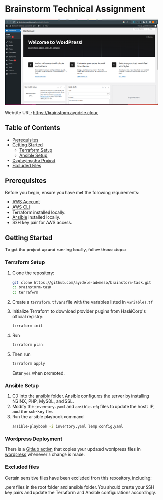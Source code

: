 # Brainstorm Technical Assignment

![Architecture Diagram](website.png)

Website URL: https://brainstorm.ayodele.cloud

## Table of Contents

- [Prerequisites](#prerequisites)
- [Getting Started](#getting-started)
  - [Terraform Setup](#terraform-setup)
  - [Ansible Setup](#ansible-setup)
- [Deploying the Project](#deploying-the-project)
- [Excluded Files](#excluded-files)

## Prerequisites

Before you begin, ensure you have met the following requirements:

- [AWS Account](https://aws.amazon.com/)
- [AWS CLI](https://aws.amazon.com/cli/)
- [Terraform](https://www.terraform.io/) installed locally.
- [Ansible](https://www.ansible.com/) installed locally.
- SSH key pair for AWS access.

## Getting Started

To get the project up and running locally, follow these steps:

### Terraform Setup

1. Clone the repository:

   ```bash
   git clone https://github.com/ayodele-ademeso/brainstorm-task.git
   cd brainstorm-task
   cd terraform
   ```
2. Create a `terraform.tfvars` file with the variables listed in [`variables.tf`](./terraform/variables.tf)
3. Initialize Terraform to download provider plugins from HashiCorp's official registry:
    ```bash
    terraform init
    ```
4. Run 
    ```bash
    terraform plan
    ``` 
5. Then run 
    ```bash
    terraform apply
    ``` 
    Enter `yes` when prompted.

### Ansible Setup

1. CD into the [ansible](./ansible) folder. Ansible configures the server by installing NGINX, PHP, MySQL, and SSL.
2. Modify the `inventory.yaml` and `ansible.cfg` files to update the hosts IP, and the ssh-key file.
3. Run the ansible playbook command
    ```bash
    ansible-playbook -i inventory.yaml lemp-config.yaml
    ```

### Wordpress Deployment

There is a [Github action](./github/workflows/develop.yaml) that copies your updated wordpress files in [wordpress](./wordpress) whenever a change is made.

### Excluded files
Certain sensitive files have been excluded from this repository, including:

.pem files in the root folder and ansible folder. You should create your SSH key pairs and update the Terraform and Ansible configurations accordingly.